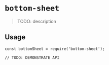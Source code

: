 # `bottom-sheet`

> TODO: description

## Usage

```
const bottomSheet = require('bottom-sheet');

// TODO: DEMONSTRATE API
```
